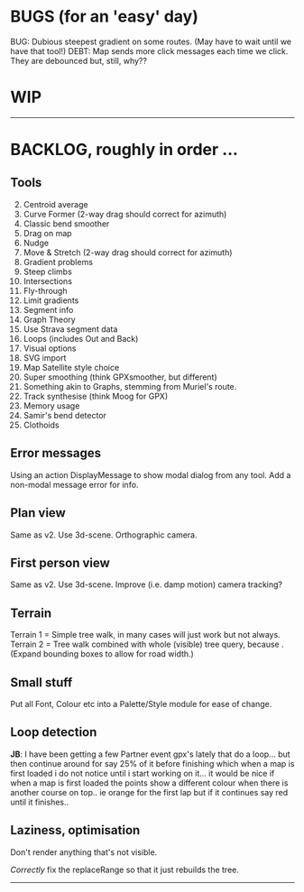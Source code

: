 
# BUGS (for an 'easy' day)

BUG: Dubious steepest gradient on some routes. (May have to wait until we have that tool!)
DEBT: Map sends more click messages each time we click. They are debounced but, still, why??

# WIP

---

# BACKLOG, roughly in order ...

## Tools

2. Centroid average
3. Curve Former (2-way drag should correct for azimuth)
4. Classic bend smoother
5. Drag on map
6. Nudge
7. Move & Stretch (2-way drag should correct for azimuth)
8. Gradient problems
9. Steep climbs
10. Intersections
11. Fly-through
12. Limit gradients
13. Segment info
14. Graph Theory
15. Use Strava segment data
16. Loops (includes Out and Back)
17. Visual options
18. SVG import
19. Map Satellite style choice
20. Super smoothing  (think GPXsmoother, but different)
21. Something akin to Graphs, stemming from Muriel's route.
22. Track synthesise (think Moog for GPX)
23. Memory usage
24. Samir's bend detector
25. Clothoids

## Error messages

Using an action DisplayMessage to show modal dialog from any tool. 
Add a non-modal message error for info.

## Plan view

Same as v2. Use 3d-scene. Orthographic camera.

## First person view

Same as v2. Use 3d-scene. Improve (i.e. damp motion) camera tracking?

## Terrain

Terrain 1 = Simple tree walk, in many cases will just work but not always.
Terrain 2 = Tree walk combined with whole (visible) tree query, because <track loops>.
(Expand bounding boxes to allow for road width.)

## Small stuff

Put all Font, Colour etc into a Palette/Style module for ease of change.

## Loop detection

**JB**: I have been getting a few Partner event gpx's lately that do a loop... but then continue around for say 25% of it before finishing which when a map is first loaded i do not notice until i start working on it... it would be nice if when a map is first loaded the points show a different colour when there is another course on top.. ie orange for the first lap but if it continues say red until it finishes..

## Laziness, optimisation

Don't render anything that's not visible.

_Correctly_ fix the replaceRange so that it just rebuilds the tree.

---

